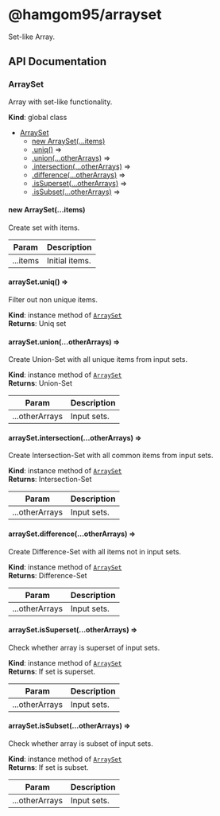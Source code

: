 # @hamgom95/arrayset

Set-like Array.

## API Documentation

<a name="ArraySet"></a>

### ArraySet
Array with set-like functionality.

**Kind**: global class  

* [ArraySet](#ArraySet)
    * [new ArraySet(...items)](#new_ArraySet_new)
    * [.uniq()](#ArraySet+uniq) ⇒
    * [.union(...otherArrays)](#ArraySet+union) ⇒
    * [.intersection(...otherArrays)](#ArraySet+intersection) ⇒
    * [.difference(...otherArrays)](#ArraySet+difference) ⇒
    * [.isSuperset(...otherArrays)](#ArraySet+isSuperset) ⇒
    * [.isSubset(...otherArrays)](#ArraySet+isSubset) ⇒

<a name="new_ArraySet_new"></a>

#### new ArraySet(...items)
Create set with items.


| Param | Description |
| --- | --- |
| ...items | Initial items. |

<a name="ArraySet+uniq"></a>

#### arraySet.uniq() ⇒
Filter out non unique items.

**Kind**: instance method of [<code>ArraySet</code>](#ArraySet)  
**Returns**: Uniq set  
<a name="ArraySet+union"></a>

#### arraySet.union(...otherArrays) ⇒
Create Union-Set with all unique items from input sets.

**Kind**: instance method of [<code>ArraySet</code>](#ArraySet)  
**Returns**: Union-Set  

| Param | Description |
| --- | --- |
| ...otherArrays | Input sets. |

<a name="ArraySet+intersection"></a>

#### arraySet.intersection(...otherArrays) ⇒
Create Intersection-Set with all common items from input sets.

**Kind**: instance method of [<code>ArraySet</code>](#ArraySet)  
**Returns**: Intersection-Set  

| Param | Description |
| --- | --- |
| ...otherArrays | Input sets. |

<a name="ArraySet+difference"></a>

#### arraySet.difference(...otherArrays) ⇒
Create Difference-Set with all items not in input sets.

**Kind**: instance method of [<code>ArraySet</code>](#ArraySet)  
**Returns**: Difference-Set  

| Param | Description |
| --- | --- |
| ...otherArrays | Input sets. |

<a name="ArraySet+isSuperset"></a>

#### arraySet.isSuperset(...otherArrays) ⇒
Check whether array is superset of input sets.

**Kind**: instance method of [<code>ArraySet</code>](#ArraySet)  
**Returns**: If set is superset.  

| Param | Description |
| --- | --- |
| ...otherArrays | Input sets. |

<a name="ArraySet+isSubset"></a>

#### arraySet.isSubset(...otherArrays) ⇒
Check whether array is subset of input sets.

**Kind**: instance method of [<code>ArraySet</code>](#ArraySet)  
**Returns**: If set is subset.  

| Param | Description |
| --- | --- |
| ...otherArrays | Input sets. |

